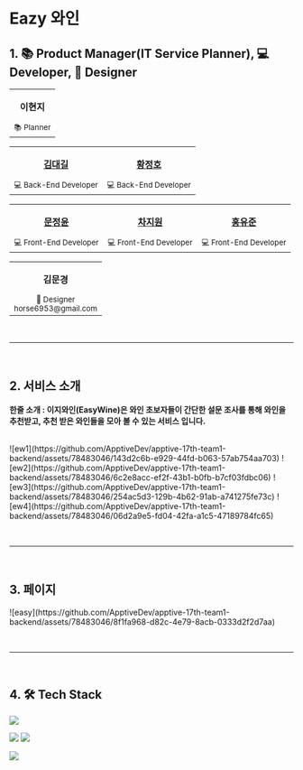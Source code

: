 # Eazy 와인

## 1. 📚 Product Manager(IT Service Planner), 💻 Developer, 🎨 Designer
<div align="center">
<table>
  <tr>
    <td align="center"><p><b>이현지</b></p></a><small>📚 Planner</small></td>
  </tr> 
</table>   
<table>
  <tr>
    <td align="center"><a href="https://github.com/mong3125"><p><b>김대길</b></p></a><small>💻 Back-End Developer</small></td>
    <td align="center"><a href="https://github.com/wjdgh224"><p><b>황정호</b></p></a><small>💻 Back-End Developer</small></td>
  </tr>
</table>
<table>
  <tr>
    <td align="center"><a href="https://github.com/nnoonjy"><p><b>문정윤</b></p></a><small>💻 Front-End Developer</small></td>
    <td align="center"><a href="https://github.com/wona825"><p><b>차지원</b></p></a><small>💻 Front-End Developer</small></td>
    <td align="center"><a href="https://github.com/Kick-snare"><p><b>홍유준</b></p></a><small>💻 Front-End Developer</small></td>
  </tr> 
</table>
<table>
  <tr>
    <td align="center"><p><b>김문경</b></p><small>🎨 Designer</small><br/><small>horse6953@gmail.com</small></td>
  </tr> 
</table>
</div>
<br><hr><br>

## 2. 서비스 소개
<b>한줄 소개 : 이지와인(EasyWine)은 와인 초보자들이 간단한 설문 조사를 통해 와인을 추천받고, 추천 받은 와인들을 모아 볼 수 있는 서비스 입니다.</b><br/><br/>
<div>
![ew1](https://github.com/ApptiveDev/apptive-17th-team1-backend/assets/78483046/143d2c6b-e929-44fd-b063-57ab754aa703)
![ew2](https://github.com/ApptiveDev/apptive-17th-team1-backend/assets/78483046/6c2e8acc-ef2f-43b1-b0fb-b7cf03fdbc06)
![ew3](https://github.com/ApptiveDev/apptive-17th-team1-backend/assets/78483046/254ac5d3-129b-4b62-91ab-a741275fe73c)
![ew4](https://github.com/ApptiveDev/apptive-17th-team1-backend/assets/78483046/06d2a9e5-fd04-42fa-a1c5-47189784fc65)
</div>

<br><hr><br>

## 3. 페이지
<div>
![easy](https://github.com/ApptiveDev/apptive-17th-team1-backend/assets/78483046/8f1fa968-d82c-4e79-8acb-0333d2f2d7aa)
</div>

<br><hr><br>

## 4. 🛠 Tech Stack
<p>
<img src="https://img.shields.io/badge/kotlin-7F52FF?style=for-the-badge&logo=kotline&logoColor=white"></br>
</p>

<p>
<img src="https://img.shields.io/badge/spring-6DB33F?style=for-the-badge&logo=spring&logoColor=white">
<img src="https://img.shields.io/badge/springboot-6DB33F?style=for-the-badge&logo=springboot&logoColor=white"></br>
</p>

<p>
<img src="https://img.shields.io/badge/Amazon AWS-232F3E?style=for-the-badge&logo=Amazon%20AWS&logoColor=white"/>
</p>

